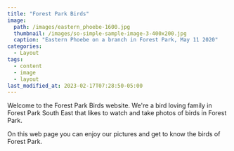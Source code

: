 ```yaml
---
title: "Forest Park Birds"
image: 
  path: /images/eastern_phoebe-1600.jpg
  thumbnail: /images/so-simple-sample-image-3-400x200.jpg
  caption: "Eastern Phoebe on a branch in Forest Park, May 11 2020"
categories:
  - Layout
tags:
  - content
  - image
  - layout
last_modified_at: 2023-02-17T07:28:50-05:00
---
```


Welcome to the Forest Park Birds website. We're a bird loving family in Forest Park South East that likes to watch and take photos of birds in Forest Park.

On this web page you can enjoy our pictures and get to know the birds of Forest Park.
